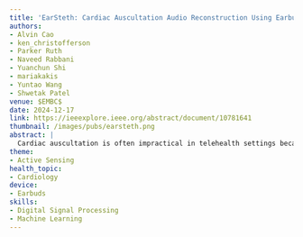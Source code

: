 ```yaml
---
title: 'EarSteth: Cardiac Auscultation Audio Reconstruction Using Earbuds'
authors: 
- Alvin Cao
- ken_christofferson
- Parker Ruth
- Naveed Rabbani
- Yuanchun Shi
- mariakakis
- Yuntao Wang
- Shwetak Patel
venue: $EMBC$
date: 2024-12-17
link: https://ieeexplore.ieee.org/abstract/document/10781641
thumbnail: /images/pubs/earsteth.png
abstract: |
  Cardiac auscultation is often impractical in telehealth settings because it requires that physicians be co-located with patients in order to operate a stethoscope. We address this gap with EarSteth — a system that leverages consumer-grade active noise-cancelling earbuds to reconstruct cardiac auscultation audio signals. The system processes audio captured by the earbuds’ inner microphone with a machine learning model that reconstructs audio similar to what would be produced by a digital stethoscope during cardiac auscultation. We evaluate two existing audio super-resolution CNNs and further adapt them for heart sound reconstruction, resulting in a proposed model called EarStethNet. EarSteth models were trained using synchronous audio collected from 15 healthy adult participants with an earbud and a digital stethoscope. We found that EarStethNet was able to estimate interbeat interval with a mean absolute error of 36.6 ± 51.1 ms and was able to reconstruct cardiac auscultation audio with a mean log spectral distance of 1.22 dB.
theme:
- Active Sensing
health_topic:
- Cardiology
device:
- Earbuds
skills:
- Digital Signal Processing
- Machine Learning
---
```

